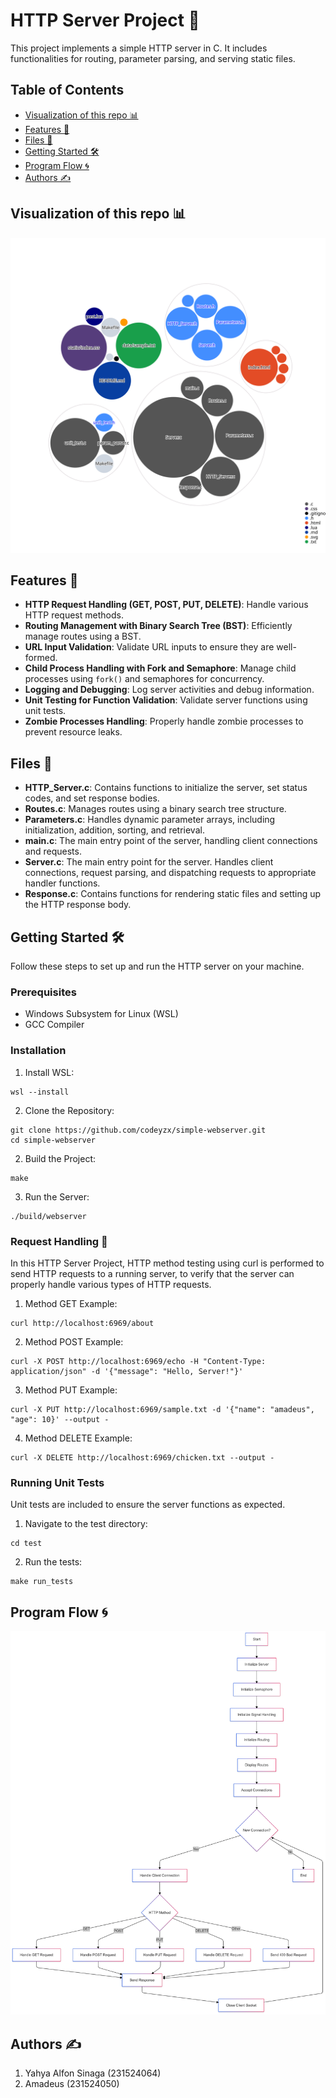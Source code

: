 # HTTP Server Project 🚀

This project implements a simple HTTP server in C. It includes functionalities for routing, parameter parsing, and serving static files.

## Table of Contents
- [Visualization of this repo 📊](#visualization-of-this-repo-)
- [Features 🌟](#features-)
- [Files 📁](#files-)
- [Getting Started 🛠️](#getting-started-️)
- [Program Flow 🌀](#program-flow-)
- [Authors ✍️](#program-flow)


## Visualization of this repo 📊

![Visualization of this repo](./diagram.svg)


## Features 🌟

- **HTTP Request Handling (GET, POST, PUT, DELETE)**: Handle various HTTP request methods.
- **Routing Management with Binary Search Tree (BST)**: Efficiently manage routes using a BST.
- **URL Input Validation**: Validate URL inputs to ensure they are well-formed.
- **Child Process Handling with Fork and Semaphore**: Manage child processes using `fork()` and semaphores for concurrency.
- **Logging and Debugging**: Log server activities and debug information.
- **Unit Testing for Function Validation**: Validate server functions using unit tests.
- **Zombie Processes Handling**: Properly handle zombie processes to prevent resource leaks.


## Files 📁

- **HTTP_Server.c**: Contains functions to initialize the server, set status codes, and set response bodies.
- **Routes.c**: Manages routes using a binary search tree structure.
- **Parameters.c**: Handles dynamic parameter arrays, including initialization, addition, sorting, and retrieval.
- **main.c**: The main entry point of the server, handling client connections and requests.
- **Server.c**: The main entry point for the server. Handles client connections, request parsing, and dispatching requests to appropriate handler functions.
- **Response.c**: Contains functions for rendering static files and setting up the HTTP response body.


## Getting Started 🛠️
Follow these steps to set up and run the HTTP server on your machine.

### Prerequisites
- Windows Subsystem for Linux (WSL)
- GCC Compiler

### Installation
1. Install WSL:
```shell
wsl --install
```
2. Clone the Repository:
```shell
git clone https://github.com/codeyzx/simple-webserver.git
cd simple-webserver
```
2. Build the Project:
```shell
make
```
3. Run the Server:
```shell
./build/webserver
```

### Request Handling 📡
In this HTTP Server Project, HTTP method testing using curl is performed to send HTTP requests to a running server, to verify that the server can properly handle various types of HTTP requests.
1. Method GET
Example:
```shell
curl http://localhost:6969/about
```
2. Method POST
Example:
```shell
curl -X POST http://localhost:6969/echo -H "Content-Type: application/json" -d '{"message": "Hello, Server!"}'
```
3. Method PUT
Example:
```shell
curl -X PUT http://localhost:6969/sample.txt -d '{"name": "amadeus", "age": 10}' --output -
```
4. Method DELETE
Example:
```shell
curl -X DELETE http://localhost:6969/chicken.txt --output -
```


### Running Unit Tests
Unit tests are included to ensure the server functions as expected.
1. Navigate to the test directory:
```shell
cd test
```
2. Run the tests:
```shell
make run_tests
```


## Program Flow 🌀
![Program Flow](./asset/Alur_Webserver.png)


## Authors ✍️

1. Yahya Alfon Sinaga (231524064)
2. Amadeus (231524050)
